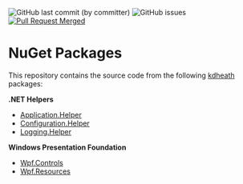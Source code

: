 ![GitHub last commit (by committer)](https://img.shields.io/github/last-commit/KevinDHeath/NugetPackages?label=last%20commit&style=plastic)
![GitHub issues](https://img.shields.io/github/issues/KevinDHeath/NugetPackages?style=plastic)
[![Pull Request Merged](https://github.com/KevinDHeath/NuGetPackages/actions/workflows/merged.yml/badge.svg)](https://github.com/KevinDHeath/NuGetPackages/actions/workflows/merged.yml)

# NuGet Packages
This repository contains the source code from the following [kdheath](https://www.nuget.org/packages?q=owner:KevinDHeath) packages:

__.NET Helpers__
- [Application.Helper](./src/Helper/Application.Helper/README.md)
- [Configuration.Helper](./src/Helper/Configuration.Helper/README.md)
- [Logging.Helper](./src/Helper/Logging.Helper/README.md)

__Windows Presentation Foundation__
- [Wpf.Controls](./src/Wpf/Controls/README.md)
- [Wpf.Resources](./src/Wpf/Resources/README.md)
